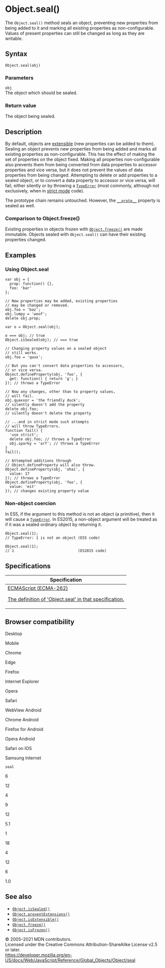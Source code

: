 # Object.seal()

The `Object.seal()` method seals an object, preventing new properties from being added to it and marking all existing properties as non-configurable. Values of present properties can still be changed as long as they are writable.

## Syntax

    Object.seal(obj)

### Parameters

`obj`  
The object which should be sealed.

### Return value

The object being sealed.

## Description

By default, objects are [extensible](isextensible) (new properties can be added to them). Sealing an object prevents new properties from being added and marks all existing properties as non-configurable. This has the effect of making the set of properties on the object fixed. Making all properties non-configurable also prevents them from being converted from data properties to accessor properties and vice versa, but it does not prevent the values of data properties from being changed. Attempting to delete or add properties to a sealed object, or to convert a data property to accessor or vice versa, will fail, either silently or by throwing a [`TypeError`](../typeerror) (most commonly, although not exclusively, when in [strict mode](../../strict_mode) code).

The prototype chain remains untouched. However, the [`__proto__`](proto) property is sealed as well.

### Comparison to Object.freeze()

Existing properties in objects frozen with [`Object.freeze()`](freeze) are made immutable. Objects sealed with `Object.seal()` can have their existing properties changed.

## Examples

### Using Object.seal

    var obj = {
      prop: function() {},
      foo: 'bar'
    };

    // New properties may be added, existing properties
    // may be changed or removed.
    obj.foo = 'baz';
    obj.lumpy = 'woof';
    delete obj.prop;

    var o = Object.seal(obj);

    o === obj; // true
    Object.isSealed(obj); // === true

    // Changing property values on a sealed object
    // still works.
    obj.foo = 'quux';

    // But you can't convert data properties to accessors,
    // or vice versa.
    Object.defineProperty(obj, 'foo', {
      get: function() { return 'g'; }
    }); // throws a TypeError

    // Now any changes, other than to property values,
    // will fail.
    obj.quaxxor = 'the friendly duck';
    // silently doesn't add the property
    delete obj.foo;
    // silently doesn't delete the property

    // ...and in strict mode such attempts
    // will throw TypeErrors.
    function fail() {
      'use strict';
      delete obj.foo; // throws a TypeError
      obj.sparky = 'arf'; // throws a TypeError
    }
    fail();

    // Attempted additions through
    // Object.defineProperty will also throw.
    Object.defineProperty(obj, 'ohai', {
      value: 17
    }); // throws a TypeError
    Object.defineProperty(obj, 'foo', {
      value: 'eit'
    }); // changes existing property value

### Non-object coercion

In ES5, if the argument to this method is not an object (a primitive), then it will cause a [`TypeError`](../typeerror). In ES2015, a non-object argument will be treated as if it was a sealed ordinary object by returning it.

    Object.seal(1);
    // TypeError: 1 is not an object (ES5 code)

    Object.seal(1);
    // 1                             (ES2015 code)

## Specifications

<table>
<thead>
<tr class="header">
<th>Specification</th>
</tr>
</thead>
<tbody>
<tr class="odd">
<td>
<a href="https://tc39.es/ecma262/#sec-object.seal">ECMAScript (ECMA-262) 
<br/>

<span class="small">The definition of 'Object.seal' in that specification.</span>
</a>
</td>
</tr>
</tbody>
</table>

## Browser compatibility

Desktop

Mobile

Chrome

Edge

Firefox

Internet Explorer

Opera

Safari

WebView Android

Chrome Android

Firefox for Android

Opera Android

Safari on IOS

Samsung Internet

`seal`

6

12

4

9

12

5.1

1

18

4

12

6

1.0

## See also

-   [`Object.isSealed()`](issealed)
-   [`Object.preventExtensions()`](preventextensions)
-   [`Object.isExtensible()`](isextensible)
-   [`Object.freeze()`](freeze)
-   [`Object.isFrozen()`](isfrozen)

© 2005–2021 MDN contributors.  
Licensed under the Creative Commons Attribution-ShareAlike License v2.5 or later.  
<a href="https://developer.mozilla.org/en-US/docs/Web/JavaScript/Reference/Global_Objects/Object/seal" class="_attribution-link">https://developer.mozilla.org/en-US/docs/Web/JavaScript/Reference/Global_Objects/Object/seal</a>
